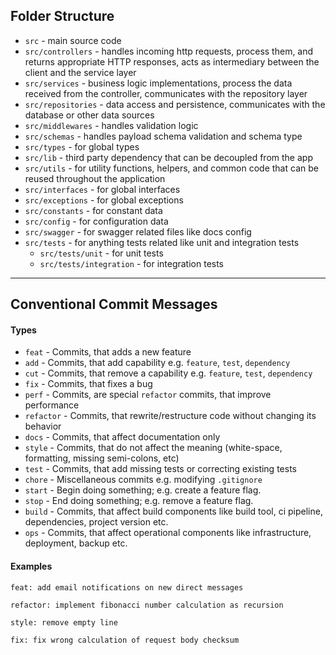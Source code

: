 ## Folder Structure

- `src` - main source code
- `src/controllers` - handles incoming http requests, process them, and returns appropriate
  HTTP responses, acts as intermediary between the client and the service layer
- `src/services` - business logic implementations, process the data received from the controller,
  communicates with the repository layer
- `src/repositories` - data access and persistence, communicates with the database or other data sources
- `src/middlewares` - handles validation logic
- `src/schemas` - handles payload schema validation and schema type
- `src/types` - for global types
- `src/lib` - third party dependency that can be decoupled from the app
- `src/utils` - for utility functions, helpers, and common code that can be reused throughout the application
- `src/interfaces` - for global interfaces
- `src/exceptions` - for global exceptions
- `src/constants` - for constant data
- `src/config` - for configuration data
- `src/swagger` - for swagger related files like docs config
- `src/tests` - for anything tests related like unit and integration tests
  - `src/tests/unit` - for unit tests
  - `src/tests/integration` - for integration tests

---

## Conventional Commit Messages

#### Types

- `feat` - Commits, that adds a new feature
- `add` - Commits, that add capability e.g. `feature`, `test`, `dependency`
- `cut` - Commits, that remove a capability e.g. `feature`, `test`, `dependency`
- `fix` - Commits, that fixes a bug
- `perf` - Commits, are special `refactor` commits, that improve performance
- `refactor` - Commits, that rewrite/restructure code without changing its behavior
- `docs` - Commits, that affect documentation only
- `style` - Commits, that do not affect the meaning (white-space, formatting, missing semi-colons, etc)
- `test` - Commits, that add missing tests or correcting existing tests
- `chore` - Miscellaneous commits e.g. modifying `.gitignore`
- `start` - Begin doing something; e.g. create a feature flag.
- `stop` - End doing something; e.g. remove a feature flag.
- `build` - Commits, that affect build components like build tool, ci pipeline, dependencies, project version etc.
- `ops` - Commits, that affect operational components like infrastructure, deployment, backup etc.

#### Examples

```
feat: add email notifications on new direct messages
```

```
refactor: implement fibonacci number calculation as recursion
```

```
style: remove empty line
```

```
fix: fix wrong calculation of request body checksum
```
